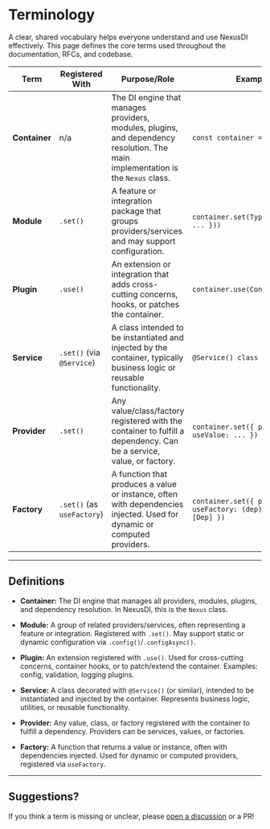 # Terminology

A clear, shared vocabulary helps everyone understand and use NexusDI effectively. This page defines the core terms used throughout the documentation, RFCs, and codebase.

| Term          | Registered With            | Purpose/Role                                                                                                                     | Example Usage                                                              |
| ------------- | -------------------------- | -------------------------------------------------------------------------------------------------------------------------------- | -------------------------------------------------------------------------- |
| **Container** | n/a                        | The DI engine that manages providers, modules, plugins, and dependency resolution. The main implementation is the `Nexus` class. | `const container = new Nexus();`                                           |
| **Module**    | `.set()`                   | A feature or integration package that groups providers/services and may support configuration.                                   | `container.set(TypeOrmModule.config({ ... }))`                             |
| **Plugin**    | `.use()`                   | An extension or integration that adds cross-cutting concerns, hooks, or patches the container.                                   | `container.use(ConfigPlugin, { ... })`                                     |
| **Service**   | `.set()` (via `@Service`)  | A class intended to be instantiated and injected by the container, typically business logic or reusable functionality.           | `@Service() class UserService { ... }`                                     |
| **Provider**  | `.set()`                   | Any value/class/factory registered with the container to fulfill a dependency. Can be a service, value, or factory.              | `container.set({ provide: TOKEN, useValue: ... })`                         |
| **Factory**   | `.set()` (as `useFactory`) | A function that produces a value or instance, often with dependencies injected. Used for dynamic or computed providers.          | `container.set({ provide: TOKEN, useFactory: (dep) => ..., deps: [Dep] })` |

---

## Definitions

- **Container:**
  The DI engine that manages all providers, modules, plugins, and dependency resolution. In NexusDI, this is the `Nexus` class.

- **Module:**
  A group of related providers/services, often representing a feature or integration. Registered with `.set()`. May support static or dynamic configuration via `.config()`/`.configAsync()`.

- **Plugin:**
  An extension registered with `.use()`. Used for cross-cutting concerns, container hooks, or to patch/extend the container. Examples: config, validation, logging plugins.

- **Service:**
  A class decorated with `@Service()` (or similar), intended to be instantiated and injected by the container. Represents business logic, utilities, or reusable functionality.

- **Provider:**
  Any value, class, or factory registered with the container to fulfill a dependency. Providers can be services, values, or factories.

- **Factory:**
  A function that returns a value or instance, often with dependencies injected. Used for dynamic or computed providers, registered via `useFactory`.

---

## Suggestions?

If you think a term is missing or unclear, please [open a discussion](https://github.com/NexusDI/core/discussions/categories/ideas) or a PR!

